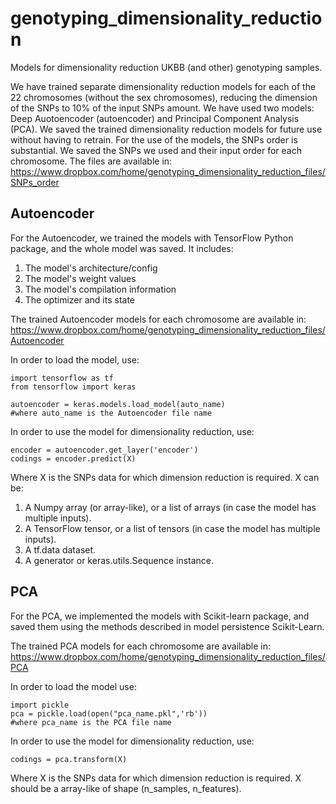 # genotyping_dimensionality_reduction
Models for dimensionality reduction UKBB (and other) genotyping samples.

We have trained separate dimensionality reduction models for each of the 22 chromosomes (without the sex chromosomes), reducing the dimension of the SNPs to 10% of the input SNPs amount. We have used two models: Deep Auotoencoder (autoencoder) and Principal Component Analysis (PCA). We saved the trained dimensionality reduction models for future use without having to retrain.
For the use of the models, the SNPs order is substantial. We saved the SNPs we used and their input order for each chromosome. The files are available in: https://www.dropbox.com/home/genotyping_dimensionality_reduction_files/SNPs_order

## Autoencoder
For the Autoencoder, we trained the models with TensorFlow Python package, and the whole model was saved. It includes:
1. The model's architecture/config
2. The model's weight values
3. The model's compilation information
4. The optimizer and its state

The trained Autoencoder models for each chromosome are available in: https://www.dropbox.com/home/genotyping_dimensionality_reduction_files/Autoencoder

In order to load the model, use:
```
import tensorflow as tf
from tensorflow import keras

autoencoder = keras.models.load_model(auto_name)
#where auto_name is the Autoencoder file name
```
In order to use the model for dimensionality reduction, use:
```
encoder = autoencoder.get_layer('encoder')
codings = encoder.predict(X)
```
Where X is the SNPs data for which dimension reduction is required. X can be:
1. A Numpy array (or array-like), or a list of arrays (in case the model has multiple inputs).
2. A TensorFlow tensor, or a list of tensors (in case the model has multiple inputs).
3. A tf.data dataset.
4. A generator or keras.utils.Sequence instance. 

## PCA
For the PCA, we implemented the models with Scikit-learn package, and saved them using the methods described in model persistence Scikit-Learn.

The trained PCA models for each chromosome are available in: https://www.dropbox.com/home/genotyping_dimensionality_reduction_files/PCA

In order to load the model use:
```
import pickle
pca = pickle.load(open("pca_name.pkl",'rb'))
#where pca_name is the PCA file name
```
In order to use the model for dimensionality reduction, use:
```
codings = pca.transform(X)
```
Where X is the SNPs data for which dimension reduction is required. X should be a array-like of shape (n_samples, n_features).
